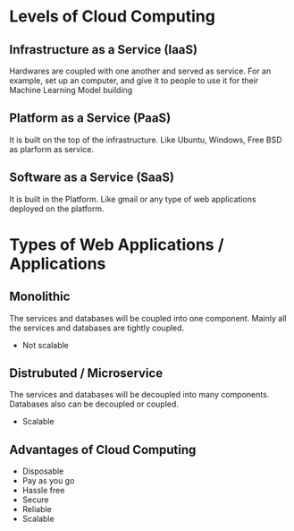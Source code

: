 # Levels of Cloud Computing

## Infrastructure as a Service (IaaS)

Hardwares are coupled with one another and served as service. For an example, set up an computer, and give it to people to use it for their Machine Learning Model building

## Platform as a Service (PaaS)

It is built on the top of the infrastructure. Like Ubuntu, Windows, Free BSD as plarform as service.

## Software as a Service (SaaS)

It is built in the Platform. Like gmail or any type of web applications deployed on the platform.

# Types of Web Applications / Applications

## Monolithic

The services and databases will be coupled into one component. Mainly all the services and databases are tightly coupled.

* Not scalable

## Distrubuted / Microservice

The services and databases will be decoupled into many components. Databases also can be decoupled or coupled.

* Scalable

## Advantages of Cloud Computing

* Disposable
* Pay as you go
* Hassle free
* Secure
* Reliable
* Scalable
